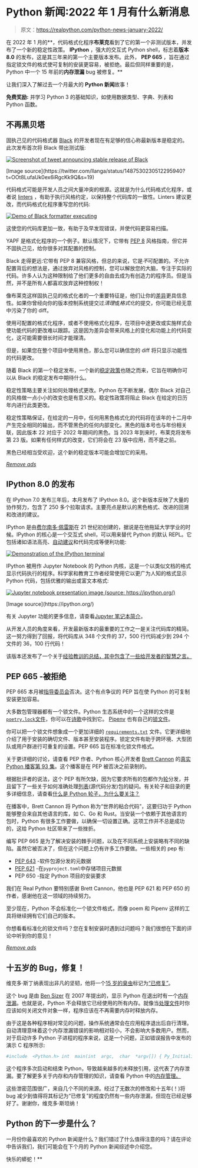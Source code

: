 # Python 新闻:2022 年 1 月有什么新消息

> 原文：<https://realpython.com/python-news-january-2022/>

在 2022 年 1 月的**，代码格式化程序**布莱克**看到了它的第一个非测试版本，并发布了一个新的稳定性政策。 **IPython** ，强大的交互式 Python shell，标志着**版本 8.0** 的发布，这是其三年来的第一个主要版本发布。此外， **PEP 665** ，旨在通过指定锁文件的格式使可复制的安装更容易，被拒绝。最后但同样重要的是，Python 中一个 15 年前的**内存泄漏** bug 被修复。**

让我们深入了解过去一个月最大的 **Python 新闻**故事！

**免费奖励:** 并学习 Python 3 的基础知识，如使用数据类型、字典、列表和 Python 函数。

## 不再黑贝塔

固执己见的代码格式器 [Black](https://github.com/psf/black) 的开发者现在有足够的信心称最新版本是稳定的。此次发布首次将 Black 带出测试版:

[![Screenshot of tweet announcing stable release of Black](img/e2cb50a4872212f27b506a95202195d0.png)](https://files.realpython.com/media/black-stable-release-tweet.065a0058c46f.png)

<figcaption class="figure-caption text-center">[Image source](https://twitter.com/llanga/status/1487530230512295940?t=OOt8LufaUk0ex6iRgcKk9Q&s=19)</figcaption>

代码格式可能是开发人员之间大量冲突的根源。这就是为什么代码格式化程序，或者说 [linters](https://en.wikipedia.org/wiki/Lint_(software)) ，有助于执行风格约定，以保持整个代码库的一致性。Linters 建议更改，而代码格式化程序重写您的代码:

[![Demo of Black formatter executing](img/8e07cb5c73cfb6bd60d7f68dda7fe917.png)](https://files.realpython.com/media/ipython-demo-2.e79f3df9cb73.gif)

这使您的代码库更加一致，有助于及早发现错误，并使代码更容易扫描。

YAPF 是格式化程序的一个例子。默认情况下，它带有 [PEP 8](https://www.python.org/dev/peps/pep-0008/) 风格指南，但它并不固执己见，给你很多对其配置的控制。

Black 走得更远:它带有 PEP 8 兼容风格，但总的来说，它是*不*可配置的。不允许配置背后的想法是，通过放弃对风格的控制，您可以解放您的大脑，专注于实际的代码。许多人认为这种限制给了他们更多的自由去成为有创造力的程序员。但是当然，并不是所有人都喜欢放弃这种控制权！

像布莱克这样固执己见的格式化者的一个重要特征是，他们让你的[差异](https://en.wikipedia.org/wiki/Diff)更具信息性。如果你曾经向你的版本控制系统提交过*清理*或*格式化*的提交，你可能已经无意中污染了你的 diff。

使用可配置的格式化程序，或者不使用格式化程序，在项目中途更改或实施样式会使功能代码的更改难以跟踪。这是因为差异会带来风格上的变化和功能上的代码变化，这可能需要很长时间才能理清。

但是，如果您在整个项目中使用黑色，那么您可以确信您的 diff 将只显示功能性的代码更改。

随着 Black 的第一个稳定发布，一个新的[稳定政策](https://black.readthedocs.io/en/stable/the_black_code_style/index.html#stability-policy)也随之而来，它旨在明确你可以从 Black 的稳定发布中期待什么。

稳定性策略主要关注如何处理格式更改。Python 在不断发展，偶尔 Black 对自己的风格做一点小小的改变也是有意义的。稳定性政策将阻止 Black 在给定的日历年内进行此类更改。

稳定性策略保证，在给定的一月中，任何用黑色格式化的代码将在该年的十二月中产生完全相同的输出，而不管黑色的任何内部变化。黑色的版本号也与年份相关联，因此版本 22 对应于 2022 年期间的黑色。当 2023 年到来时，布莱克将发布第 23 版。如果有任何样式的改变，它们将会在 23 版中应用，而不是之前。

黑色已经相当受欢迎，这个新的稳定版本可能会增加它的采用。

[*Remove ads*](/account/join/)

## IPython 8.0 的发布

在 IPython 7.0 发布三年后，本月发布了 IPython 8.0。这个新版本反映了大量的协作努力，包含了 250 多个拉取请求。主要亮点是默认的黑色格式、改进的回溯和改进的建议。

IPython 是由[费尔南多·佩雷斯](https://twitter.com/fperez_org)在 21 世纪初创建的，据说是在他拖延大学学业的时候。IPython 的核心是一个交互式 shell，可以用来替代 Python 的默认 REPL。它包括诸如语法高亮、[自动建议](https://ipython.readthedocs.io/en/stable/whatsnew/version8.html?highlight=autosuggestion#autosuggestons)和代码完成等便利功能:

[![Demonstration of the IPython terminal](img/c794c80880523c7688fa1d4b3c929b7d.png)](https://files.realpython.com/media/ipython-demo.647d3f16c414.gif)

IPython 被用作 Jupyter Notebook 的 Python 内核，这是一个以类似文档的格式显示代码执行的程序。科学家和教育工作者经常使用它以更广为人知的格式显示 Python 代码，包括优雅的输出或富文本格式:

[![Jupyter notebook presentation image (source: https://ipython.org/)](img/9f6a5acbe0b14aa3f2850f822329653c.png)](https://files.realpython.com/media/jupyter-notebook-demo.3cacca5b8f94.png)

<figcaption class="figure-caption text-center">[Image source](https://ipython.org/)</figcaption>

有关 Jupyter 功能的更多信息，请查看[Jupyter 笔记本简介](https://realpython.com/jupyter-notebook-introduction/)。

从开发人员的角度来看，开发最新版本的最重要的工作之一是关注代码库的精简。这一努力得到了回报，将代码库从 348 个文件的 37，500 行代码减少到 294 个文件的 36，100 行代码！

该版本还发布了一个关于[经验教训的总结，其中包含了一些给开发者的智慧之言。](https://labs.quansight.org/blog/2022/01/ipython-8.0-lessons-learned-maintaining-software/)

## PEP 665 -被拒绝

PEP 665 本月被[指导委员会](https://realpython.com/python-news-december-2021/#python-steering-council-elections)否决。这个有点争议的 PEP 旨在使 Python 的可复制安装更加容易。

大多数包管理器都有一个锁文件。Python 生态系统中的一个这样的文件是 [`poetry.lock`文件](https://python-poetry.org/docs/basic-usage#installing-without-poetrylock)，你可以在[诗歌](https://realpython.com/dependency-management-python-poetry/)中找到它。 [Pipenv](https://realpython.com/pipenv-guide/) 也有自己的[锁文件](https://pipenv-fork.readthedocs.io/en/latest/basics.html#pipenv-lock)。

你可以把一个锁文件想象成一个更加详细的 [`requirements.txt`](https://realpython.com/what-is-pip/#using-requirement-files) 文件。它更详细地介绍了用于安装的确切文件、版本甚至安装程序。锁定文件有助于跨环境、大型团队或用户群进行可重复的设置。PEP 665 旨在标准化锁文件格式。

关于更详细的讨论，请查看 PEP 作者、Python 核心开发者 [Brett Cannon](https://twitter.com/brettsky) 的[真实 Python 播客第 93 集](https://realpython.com/podcasts/rpp/93/)。这个播客是在 PEP 被否决之前录制的。

根据批评者的说法，这个 PEP 有所欠缺，因为它要求所有的包都作为[轮](https://pythonwheels.com/)分发，并且留下了一些关于如何准确处理[列表](https://packaging.python.org/en/latest/glossary/#term-Source-Distribution-or-sdist)(源代码分发)包的疑问。有关轮子和目录的更多详细信息，请查看[什么是 Python 轮子，为什么要关注？](https://realpython.com/python-wheels/)

在播客中，Brett Cannon 将 Python 称为“世界的粘合代码”，这要归功于 Python 能够整合来自其他语言的库，如 C、Go 和 Rust。当安装一个依赖于其他语言的包时，Python 有很多工作要做，以确保一切设置正确。这项工作并不总是成功的，这给 Python 社区带来了一些挫折。

编写 PEP 665 是为了解决安装的棘手问题，以及在不同系统上安装略有不同的缺陷。虽然它被否决了，但在这个问题上仍有许多工作要做。一些相关的 pep 有:

*   [PEP 643](https://www.python.org/dev/peps/pep-0643/) -软件包源分发的元数据
*   [PEP 621](https://www.python.org/dev/peps/pep-0621/) -在`pyproject.toml`中存储项目元数据
*   PEP 650 -指定 Python 项目的安装要求

我们在 Real Python 要特别感谢 Brett Cannon，他也是 PEP 621 和 PEP 650 的作者，感谢他在这一领域的持续努力。

至少现在，Python 不会标准化一个锁文件格式，而像 poem 和 Pipenv 这样的工具将继续拥有它们自己的版本。

你想看看标准化的锁文件吗？您在复制安装时遇到过问题吗？我们很想在下面的评论中听到你的意见！

[*Remove ads*](/account/join/)

## 十五岁的 Bug，修复！

维克多·斯丁纳表现出非凡的坚韧，他将一个[15 岁的臭虫](https://bugs.python.org/issue1635741)标记为[“已修复”](https://twitter.com/VictorStinner/status/1486728048988753923?t=GEgYCRCCmy0S8jS-q_qBiQ&s=19)。

这个 bug 是由 [Ben Sizer](https://twitter.com/kylotan) 在 2007 年提出的，显示 Python 在退出时有一个[内存泄漏](https://en.wikipedia.org/wiki/Memory_leak)。也就是说，Python 不会释放它已经使用的所有内存。就像当[处理文件](https://realpython.com/working-with-files-in-python/)时你应该如何关闭文件对象一样，程序应该在不再需要内存时释放内存。

由于这是各种程序相对常见的问题，操作系统通常会在应用程序退出后自行清理。自动清理意味着这个内存泄漏错误的影响相对较小，不会影响大多数用户。然而，对于启动许多 Python 子进程的程序来说，这是一个问题，正如错误报告中发布的演示 C 程序所示:

```py
#include  <Python.h> int  main(int  argc,  char  *argv[]) { Py_Initialize();  Py_Finalize(); Py_Initialize();  Py_Finalize(); Py_Initialize();  Py_Finalize(); Py_Initialize();  Py_Finalize(); Py_Initialize();  Py_Finalize(); Py_Initialize();  Py_Finalize(); Py_Initialize();  Py_Finalize(); }
```

这个程序多次启动和结束 Python，导致越来越多的未释放引用，这代表了内存泄漏。要了解更多关于内存和内存管理的知识，请查看 Python 中的[内存管理。](https://realpython.com/python-memory-management/)

这些泄密范围很广，来自几个不同的来源。经过了无数次的修改和十五年(！)将 bug 减少到值得将其标记为“已修复”的程度仍然有一些内存泄漏，但现在已经足够好了。谢谢你，维克多·斯坦纳！

## Python 的下一步是什么？

一月份你最喜欢的 Python 新闻是什么？我们错过了什么值得注意的吗？请在评论中告诉我们，我们可能会在下个月的 Python 新闻综述中介绍您。

快乐的蟒蛇！**